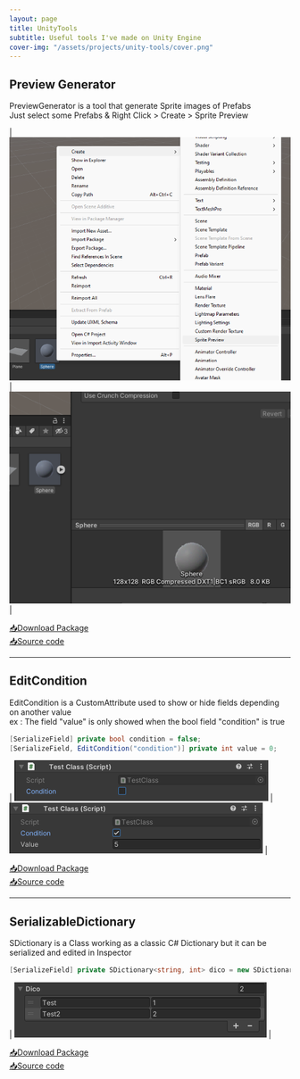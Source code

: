 ```yaml
---
layout: page
title: UnityTools
subtitle: Useful tools I've made on Unity Engine
cover-img: "/assets/projects/unity-tools/cover.png"
---
```


## Preview Generator
PreviewGenerator is a tool that generate Sprite images of Prefabs  
Just select some Prefabs & Right Click > Create > Sprite Preview  

| [![screenshot preview](https://github.com/Tequiloutre/UnityTools/blob/main/Screenshots/Screen_Preview.png?raw=true)](https://github.com/Tequiloutre/UnityTools/blob/main/Screenshots/Screen_Preview.png?raw=true) | [![screenshot sprite](https://github.com/Tequiloutre/UnityTools/blob/main/Screenshots/Screen_Preview_Sprite.png?raw=true)](https://github.com/Tequiloutre/UnityTools/blob/main/Screenshots/Screen_Preview_Sprite.png?raw=true) |

[📥Download Package](https://github.com/Tequiloutre/UnityTools/releases/download/preview-generator_v2/PreviewGenerator_v2.unitypackage)  
[📥Source code](https://github.com/Tequiloutre/UnityTools/tree/main/UnityTools/Assets/Scripts/PreviewGenerator)

<hr>

## EditCondition
EditCondition is a CustomAttribute used to show or hide fields depending on another value  
ex : The field "value" is only showed when the bool field "condition" is true

```cs
[SerializeField] private bool condition = false;
[SerializeField, EditCondition("condition")] private int value = 0;
```

| [![screenshot condition false](https://github.com/Tequiloutre/UnityTools/blob/main/Screenshots/Screen_EditCondition_False.png?raw=true)](https://github.com/Tequiloutre/UnityTools/blob/main/Screenshots/Screen_EditCondition_False.png?raw=true) | [![screenshot condition true](https://github.com/Tequiloutre/UnityTools/blob/main/Screenshots/Screen_EditCondition_True.png?raw=true)](https://github.com/Tequiloutre/UnityTools/blob/main/Screenshots/Screen_EditCondition_True.png?raw=true) |

[📥Download Package](https://github.com/Tequiloutre/UnityTools/releases/download/v1/Unity_EditCondition.unitypackage)  
[📥Source code](https://github.com/Tequiloutre/UnityTools/tree/main/UnityTools/Assets/Scripts/EditCondition)

<hr>

## SerializableDictionary
SDictionary is a Class working as a classic C# Dictionary but it can be serialized and edited in Inspector

```cs
[SerializeField] private SDictionary<string, int> dico = new SDictionary<string, int>();
```

| [![screenshot dictionary](https://github.com/Tequiloutre/UnityTools/blob/main/Screenshots/Screen_Dico.png?raw=true)](https://github.com/Tequiloutre/UnityTools/blob/main/Screenshots/Screen_Dico.png?raw=true) |

[📥Download Package](https://github.com/Tequiloutre/UnityTools/releases/download/v2/SerializableDictionary_v2.unitypackage)  
[📥Source code](https://github.com/Tequiloutre/UnityTools/tree/main/UnityTools/Assets/Scripts/SerializableDictionary)
